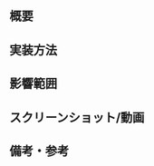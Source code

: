 ## 概要
<!-- 何を実装したか・なぜ実装したか・関連 Issue -->


## 実装方法
<!-- どのように実装したか・ほかにどんな手法があり、なぜこれを選択したか -->


## 影響範囲
<!-- どこまで確認すべきか -->


## スクリーンショット/動画


## 備考・参考

